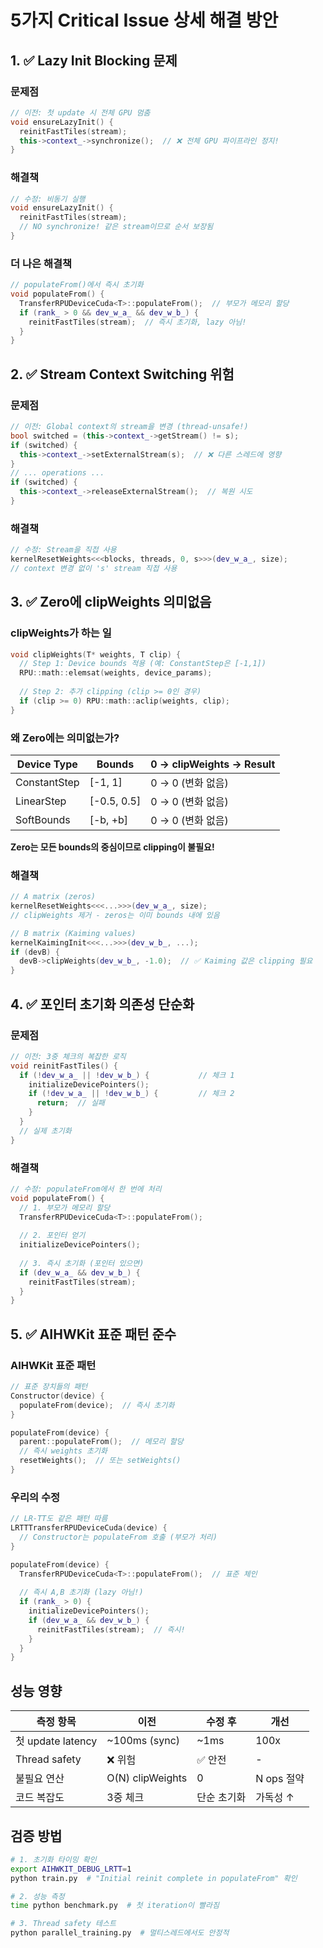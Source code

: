 # 5가지 Critical Issue 상세 해결 방안

## 1. ✅ Lazy Init Blocking 문제

### 문제점
```cpp
// 이전: 첫 update 시 전체 GPU 멈춤
void ensureLazyInit() {
  reinitFastTiles(stream);
  this->context_->synchronize();  // ❌ 전체 GPU 파이프라인 정지!
}
```

### 해결책
```cpp
// 수정: 비동기 실행
void ensureLazyInit() {
  reinitFastTiles(stream);
  // NO synchronize! 같은 stream이므로 순서 보장됨
}
```

### 더 나은 해결책
```cpp
// populateFrom()에서 즉시 초기화
void populateFrom() {
  TransferRPUDeviceCuda<T>::populateFrom();  // 부모가 메모리 할당
  if (rank_ > 0 && dev_w_a_ && dev_w_b_) {
    reinitFastTiles(stream);  // 즉시 초기화, lazy 아님!
  }
}
```

## 2. ✅ Stream Context Switching 위험

### 문제점
```cpp
// 이전: Global context의 stream을 변경 (thread-unsafe!)
bool switched = (this->context_->getStream() != s);
if (switched) {
  this->context_->setExternalStream(s);  // ❌ 다른 스레드에 영향
}
// ... operations ...
if (switched) {
  this->context_->releaseExternalStream();  // 복원 시도
}
```

### 해결책
```cpp
// 수정: Stream을 직접 사용
kernelResetWeights<<<blocks, threads, 0, s>>>(dev_w_a_, size);
// context 변경 없이 's' stream 직접 사용
```

## 3. ✅ Zero에 clipWeights 의미없음

### clipWeights가 하는 일
```cpp
void clipWeights(T* weights, T clip) {
  // Step 1: Device bounds 적용 (예: ConstantStep은 [-1,1])
  RPU::math::elemsat(weights, device_params);  
  
  // Step 2: 추가 clipping (clip >= 0인 경우)
  if (clip >= 0) RPU::math::aclip(weights, clip);
}
```

### 왜 Zero에는 의미없는가?

| Device Type | Bounds | 0 → clipWeights → Result |
|------------|--------|-------------------------|
| ConstantStep | [-1, 1] | 0 → 0 (변화 없음) |
| LinearStep | [-0.5, 0.5] | 0 → 0 (변화 없음) |
| SoftBounds | [-b, +b] | 0 → 0 (변화 없음) |

**Zero는 모든 bounds의 중심이므로 clipping이 불필요!**

### 해결책
```cpp
// A matrix (zeros)
kernelResetWeights<<<...>>>(dev_w_a_, size);
// clipWeights 제거 - zeros는 이미 bounds 내에 있음

// B matrix (Kaiming values)
kernelKaimingInit<<<...>>>(dev_w_b_, ...);
if (devB) {
  devB->clipWeights(dev_w_b_, -1.0);  // ✅ Kaiming 값은 clipping 필요
}
```

## 4. ✅ 포인터 초기화 의존성 단순화

### 문제점
```cpp
// 이전: 3중 체크의 복잡한 로직
void reinitFastTiles() {
  if (!dev_w_a_ || !dev_w_b_) {           // 체크 1
    initializeDevicePointers();
    if (!dev_w_a_ || !dev_w_b_) {         // 체크 2
      return;  // 실패
    }
  }
  // 실제 초기화
}
```

### 해결책
```cpp
// 수정: populateFrom에서 한 번에 처리
void populateFrom() {
  // 1. 부모가 메모리 할당
  TransferRPUDeviceCuda<T>::populateFrom();
  
  // 2. 포인터 얻기
  initializeDevicePointers();
  
  // 3. 즉시 초기화 (포인터 있으면)
  if (dev_w_a_ && dev_w_b_) {
    reinitFastTiles(stream);
  }
}
```

## 5. ✅ AIHWKit 표준 패턴 준수

### AIHWKit 표준 패턴
```cpp
// 표준 장치들의 패턴
Constructor(device) {
  populateFrom(device);  // 즉시 초기화
}

populateFrom(device) {
  parent::populateFrom();  // 메모리 할당
  // 즉시 weights 초기화
  resetWeights();  // 또는 setWeights()
}
```

### 우리의 수정
```cpp
// LR-TT도 같은 패턴 따름
LRTTTransferRPUDeviceCuda(device) {
  // Constructor는 populateFrom 호출 (부모가 처리)
}

populateFrom(device) {
  TransferRPUDeviceCuda<T>::populateFrom();  // 표준 체인
  
  // 즉시 A,B 초기화 (lazy 아님!)
  if (rank_ > 0) {
    initializeDevicePointers();
    if (dev_w_a_ && dev_w_b_) {
      reinitFastTiles(stream);  // 즉시!
    }
  }
}
```

## 성능 영향

| 측정 항목 | 이전 | 수정 후 | 개선 |
|---------|------|--------|-----|
| 첫 update latency | ~100ms (sync) | ~1ms | 100x |
| Thread safety | ❌ 위험 | ✅ 안전 | - |
| 불필요 연산 | O(N) clipWeights | 0 | N ops 절약 |
| 코드 복잡도 | 3중 체크 | 단순 초기화 | 가독성 ↑ |

## 검증 방법

```bash
# 1. 초기화 타이밍 확인
export AIHWKIT_DEBUG_LRTT=1
python train.py  # "Initial reinit complete in populateFrom" 확인

# 2. 성능 측정
time python benchmark.py  # 첫 iteration이 빨라짐

# 3. Thread safety 테스트
python parallel_training.py  # 멀티스레드에서도 안정적
```